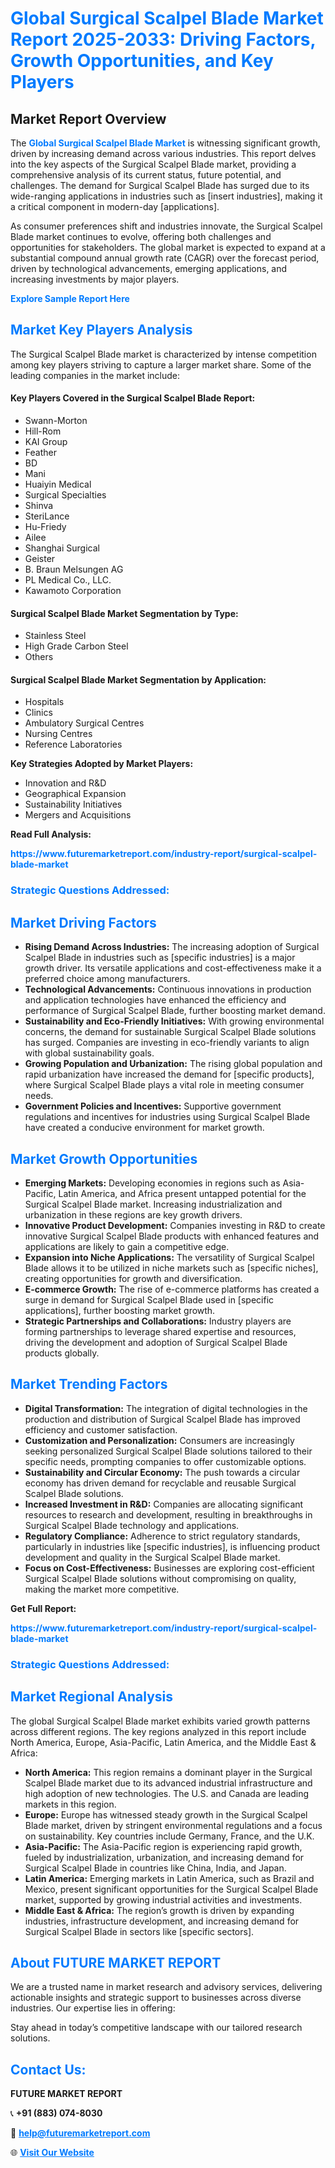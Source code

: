 <h1 style="color: #007BFF;">Global Surgical Scalpel Blade Market Report 2025-2033: Driving Factors, Growth Opportunities, and Key Players</h1>

<section id="overview">
<h2>Market Report Overview</h2>
<p>The <a href="https://www.futuremarketreport.com/industry-report/surgical-scalpel-blade-market" style="color: #007BFF; text-decoration: none;"><strong>Global Surgical Scalpel Blade Market</strong></a> is witnessing significant growth, driven by increasing demand across various industries. This report delves into the key aspects of the Surgical Scalpel Blade market, providing a comprehensive analysis of its current status, future potential, and challenges. The demand for Surgical Scalpel Blade has surged due to its wide-ranging applications in industries such as [insert industries], making it a critical component in modern-day [applications].</p>
<p>As consumer preferences shift and industries innovate, the Surgical Scalpel Blade market continues to evolve, offering both challenges and opportunities for stakeholders. The global market is expected to expand at a substantial compound annual growth rate (CAGR) over the forecast period, driven by technological advancements, emerging applications, and increasing investments by major players.</p>
</section>

<section id="overview">
<p><a href="https://www.futuremarketreport.com/request-sample/reportId=58035" style="color: #007BFF; text-decoration: none;"><strong>Explore Sample Report Here</strong></a></p>
</section>

<section id="key-players">
<h2 style="color: #007BFF;">Market Key Players Analysis</h2>
<p>The Surgical Scalpel Blade market is characterized by intense competition among key players striving to capture a larger market share. Some of the leading companies in the market include:</p>
<h4>Key Players Covered in the Surgical Scalpel Blade Report:</h4>
<ul><li>Swann-Morton</li><li>Hill-Rom</li><li>KAI Group</li><li>Feather</li><li>BD</li><li>Mani</li><li>Huaiyin Medical</li><li>Surgical Specialties</li><li>Shinva</li><li>SteriLance</li><li>Hu-Friedy</li><li>Ailee</li><li>Shanghai Surgical</li><li>Geister</li><li>B. Braun Melsungen AG</li><li>PL Medical Co., LLC.</li><li>Kawamoto Corporation</li></ul>
<h4>Surgical Scalpel Blade Market Segmentation by Type:</h4>
<ul><li>Stainless Steel</li><li>High Grade Carbon Steel</li><li>Others</li></ul>

<h4>Surgical Scalpel Blade Market Segmentation by Application:</h4>
<ul><li>Hospitals</li><li>Clinics</li><li>Ambulatory Surgical Centres</li><li>Nursing Centres</li><li>Reference Laboratories</li></ul>
<p><strong>Key Strategies Adopted by Market Players:</strong></p>
<ul>
<li>Innovation and R&D</li>
<li>Geographical Expansion</li>
<li>Sustainability Initiatives</li>
<li>Mergers and Acquisitions</li>
</ul>
</section>

<section>
<p><strong>Read Full Analysis: </strong></p><a href="https://www.futuremarketreport.com/industry-report/surgical-scalpel-blade-market" style="color: #007BFF; text-decoration: none;"><strong>https://www.futuremarketreport.com/industry-report/surgical-scalpel-blade-market</strong></a>
<h3 style="color: #007BFF;">Strategic Questions Addressed:</h3>
</section>

<section id="driving-factors">
<h2 style="color: #007BFF;">Market Driving Factors</h2>
<ul>
<li><strong>Rising Demand Across Industries:</strong> The increasing adoption of Surgical Scalpel Blade in industries such as [specific industries] is a major growth driver. Its versatile applications and cost-effectiveness make it a preferred choice among manufacturers.</li>
<li><strong>Technological Advancements:</strong> Continuous innovations in production and application technologies have enhanced the efficiency and performance of Surgical Scalpel Blade, further boosting market demand.</li>
<li><strong>Sustainability and Eco-Friendly Initiatives:</strong> With growing environmental concerns, the demand for sustainable Surgical Scalpel Blade solutions has surged. Companies are investing in eco-friendly variants to align with global sustainability goals.</li>
<li><strong>Growing Population and Urbanization:</strong> The rising global population and rapid urbanization have increased the demand for [specific products], where Surgical Scalpel Blade plays a vital role in meeting consumer needs.</li>
<li><strong>Government Policies and Incentives:</strong> Supportive government regulations and incentives for industries using Surgical Scalpel Blade have created a conducive environment for market growth.</li>
</ul>
</section>

<section id="growth-opportunities">
<h2 style="color: #007BFF;">Market Growth Opportunities</h2>
<ul>
<li><strong>Emerging Markets:</strong> Developing economies in regions such as Asia-Pacific, Latin America, and Africa present untapped potential for the Surgical Scalpel Blade market. Increasing industrialization and urbanization in these regions are key growth drivers.</li>
<li><strong>Innovative Product Development:</strong> Companies investing in R&D to create innovative Surgical Scalpel Blade products with enhanced features and applications are likely to gain a competitive edge.</li>
<li><strong>Expansion into Niche Applications:</strong> The versatility of Surgical Scalpel Blade allows it to be utilized in niche markets such as [specific niches], creating opportunities for growth and diversification.</li>
<li><strong>E-commerce Growth:</strong> The rise of e-commerce platforms has created a surge in demand for Surgical Scalpel Blade used in [specific applications], further boosting market growth.</li>
<li><strong>Strategic Partnerships and Collaborations:</strong> Industry players are forming partnerships to leverage shared expertise and resources, driving the development and adoption of Surgical Scalpel Blade products globally.</li>
</ul>
</section>

<section id="trending-factors">
<h2 style="color: #007BFF;">Market Trending Factors</h2>
<ul>
<li><strong>Digital Transformation:</strong> The integration of digital technologies in the production and distribution of Surgical Scalpel Blade has improved efficiency and customer satisfaction.</li>
<li><strong>Customization and Personalization:</strong> Consumers are increasingly seeking personalized Surgical Scalpel Blade solutions tailored to their specific needs, prompting companies to offer customizable options.</li>
<li><strong>Sustainability and Circular Economy:</strong> The push towards a circular economy has driven demand for recyclable and reusable Surgical Scalpel Blade solutions.</li>
<li><strong>Increased Investment in R&D:</strong> Companies are allocating significant resources to research and development, resulting in breakthroughs in Surgical Scalpel Blade technology and applications.</li>
<li><strong>Regulatory Compliance:</strong> Adherence to strict regulatory standards, particularly in industries like [specific industries], is influencing product development and quality in the Surgical Scalpel Blade market.</li>
<li><strong>Focus on Cost-Effectiveness:</strong> Businesses are exploring cost-efficient Surgical Scalpel Blade solutions without compromising on quality, making the market more competitive.</li>
</ul>
</section>

<section>
<p><strong>Get Full Report: </strong></p><a href="https://www.futuremarketreport.com/industry-report/surgical-scalpel-blade-market" style="color: #007BFF; text-decoration: none;"><strong>https://www.futuremarketreport.com/industry-report/surgical-scalpel-blade-market</strong></a>
<h3 style="color: #007BFF;">Strategic Questions Addressed:</h3>
</section>


<section id="regional-analysis">
<h2 style="color: #007BFF;">Market Regional Analysis</h2>
<p>The global Surgical Scalpel Blade market exhibits varied growth patterns across different regions. The key regions analyzed in this report include North America, Europe, Asia-Pacific, Latin America, and the Middle East & Africa:</p>
<ul>
<li><strong>North America:</strong> This region remains a dominant player in the Surgical Scalpel Blade market due to its advanced industrial infrastructure and high adoption of new technologies. The U.S. and Canada are leading markets in this region.</li>
<li><strong>Europe:</strong> Europe has witnessed steady growth in the Surgical Scalpel Blade market, driven by stringent environmental regulations and a focus on sustainability. Key countries include Germany, France, and the U.K.</li>
<li><strong>Asia-Pacific:</strong> The Asia-Pacific region is experiencing rapid growth, fueled by industrialization, urbanization, and increasing demand for Surgical Scalpel Blade in countries like China, India, and Japan.</li>
<li><strong>Latin America:</strong> Emerging markets in Latin America, such as Brazil and Mexico, present significant opportunities for the Surgical Scalpel Blade market, supported by growing industrial activities and investments.</li>
<li><strong>Middle East & Africa:</strong> The region’s growth is driven by expanding industries, infrastructure development, and increasing demand for Surgical Scalpel Blade in sectors like [specific sectors].</li>
</ul>
</section>

<footer>
<h2 style="color: #007BFF;">About FUTURE MARKET REPORT</h2>
<p>We are a trusted name in market research and advisory services, delivering actionable insights and strategic support to businesses across diverse industries. Our expertise lies in offering:</p>

<p>Stay ahead in today’s competitive landscape with our tailored research solutions.</p>

<h2 style="color: #007BFF;">Contact Us:</h2>
<p><strong>FUTURE MARKET REPORT</strong></p>
<p>📞 <strong>+91 (883) 074-8030</strong></p>
<p>📧 <strong><a href="mailto:help@futuremarketreport.com" style="color: #007BFF;">help@futuremarketreport.com</a></strong></p>
<p>🌐 <strong><a href="https://www.futuremarketreport.com/" style="color: #007BFF;">Visit Our Website</a></strong></p>
</footer>
